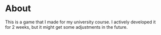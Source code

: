 
<!-- start:code block -->
# About
This is a game that I made for my university course. I actively developed it for 2 weeks, but it might get some adjustments in the future.

<!-- end:code block -->
